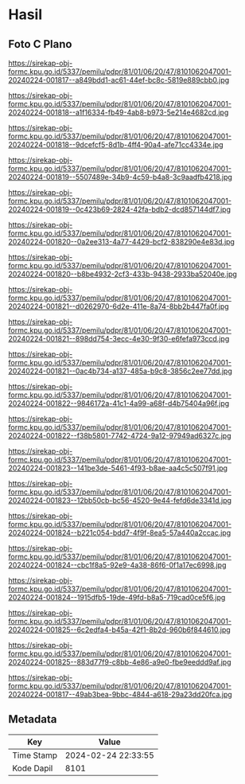 # Hasil

## Foto C Plano

https://sirekap-obj-formc.kpu.go.id/5337/pemilu/pdpr/81/01/06/20/47/8101062047001-20240224-001817--a849bdd1-ac61-44ef-bc8c-5819e889cbb0.jpg

https://sirekap-obj-formc.kpu.go.id/5337/pemilu/pdpr/81/01/06/20/47/8101062047001-20240224-001818--a1f16334-fb49-4ab8-b973-5e214e4682cd.jpg

https://sirekap-obj-formc.kpu.go.id/5337/pemilu/pdpr/81/01/06/20/47/8101062047001-20240224-001818--9dcefcf5-8d1b-4ff4-90a4-afe71cc4334e.jpg

https://sirekap-obj-formc.kpu.go.id/5337/pemilu/pdpr/81/01/06/20/47/8101062047001-20240224-001819--5507489e-34b9-4c59-b4a8-3c9aadfb4218.jpg

https://sirekap-obj-formc.kpu.go.id/5337/pemilu/pdpr/81/01/06/20/47/8101062047001-20240224-001819--0c423b69-2824-42fa-bdb2-dcd857144df7.jpg

https://sirekap-obj-formc.kpu.go.id/5337/pemilu/pdpr/81/01/06/20/47/8101062047001-20240224-001820--0a2ee313-4a77-4429-bcf2-838290e4e83d.jpg

https://sirekap-obj-formc.kpu.go.id/5337/pemilu/pdpr/81/01/06/20/47/8101062047001-20240224-001820--b8be4932-2cf3-433b-9438-2933ba52040e.jpg

https://sirekap-obj-formc.kpu.go.id/5337/pemilu/pdpr/81/01/06/20/47/8101062047001-20240224-001821--d0262970-6d2e-411e-8a74-8bb2b447fa0f.jpg

https://sirekap-obj-formc.kpu.go.id/5337/pemilu/pdpr/81/01/06/20/47/8101062047001-20240224-001821--898dd754-3ecc-4e30-9f30-e6fefa973ccd.jpg

https://sirekap-obj-formc.kpu.go.id/5337/pemilu/pdpr/81/01/06/20/47/8101062047001-20240224-001821--0ac4b734-a137-485a-b9c8-3856c2ee77dd.jpg

https://sirekap-obj-formc.kpu.go.id/5337/pemilu/pdpr/81/01/06/20/47/8101062047001-20240224-001822--9846172a-41c1-4a99-a68f-d4b75404a96f.jpg

https://sirekap-obj-formc.kpu.go.id/5337/pemilu/pdpr/81/01/06/20/47/8101062047001-20240224-001822--f38b5801-7742-4724-9a12-97949ad6327c.jpg

https://sirekap-obj-formc.kpu.go.id/5337/pemilu/pdpr/81/01/06/20/47/8101062047001-20240224-001823--141be3de-5461-4f93-b8ae-aa4c5c507f91.jpg

https://sirekap-obj-formc.kpu.go.id/5337/pemilu/pdpr/81/01/06/20/47/8101062047001-20240224-001823--12bb50cb-bc56-4520-9e44-fefd6de3341d.jpg

https://sirekap-obj-formc.kpu.go.id/5337/pemilu/pdpr/81/01/06/20/47/8101062047001-20240224-001824--b221c054-bdd7-4f9f-8ea5-57a440a2ccac.jpg

https://sirekap-obj-formc.kpu.go.id/5337/pemilu/pdpr/81/01/06/20/47/8101062047001-20240224-001824--cbc1f8a5-92e9-4a38-86f6-0f1a17ec6998.jpg

https://sirekap-obj-formc.kpu.go.id/5337/pemilu/pdpr/81/01/06/20/47/8101062047001-20240224-001824--1915dfb5-19de-49fd-b8a5-719cad0ce5f6.jpg

https://sirekap-obj-formc.kpu.go.id/5337/pemilu/pdpr/81/01/06/20/47/8101062047001-20240224-001825--6c2edfa4-b45a-42f1-8b2d-960b6f844610.jpg

https://sirekap-obj-formc.kpu.go.id/5337/pemilu/pdpr/81/01/06/20/47/8101062047001-20240224-001825--883d77f9-c8bb-4e86-a9e0-fbe9eeddd9af.jpg

https://sirekap-obj-formc.kpu.go.id/5337/pemilu/pdpr/81/01/06/20/47/8101062047001-20240224-001817--49ab3bea-9bbc-4844-a618-29a23dd20fca.jpg


## Metadata

| Key        | Value               |
| ---------- | ------------------- |
| Time Stamp | 2024-02-24 22:33:55 |
| Kode Dapil | 8101                |



